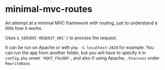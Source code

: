# minimal-mvc-routes

An attempt at a minimal MVC framework with routing, just to understand a little how it works. 

Uses `$_SERVER['REQUEST_URI']` to process the request. 

It can be run on Apache or with `php -S localhost:2020` for example. You can run the app from another folder, but you will have to specify it in `config.php` unser `'ROOT_FOLDER'`, and also if using Apache, `.htaccess` under `RewriteBase`. 
